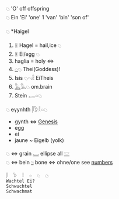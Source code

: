 𓆇 'O' off offspring    
𓆇 Ein 'Ei' 'one' 1 'van' 'bin' 'son of'   
   
𓆇 *Haigel  
 1. ᚺ Hagel = hail,ice  𓆇  
 2. ᚻ Ei/egg 𓆇     
 3. haglia = holy ⇔  
 4. [𓏏](𓏏)𓆇 Thei(Goddess)!  
 5. Isis 𓆇𓏏𓁐 EiTheis  
 6. [𓅓](𓅓)𓅓𓆇 om.brain  
 7. Stein 𓉻𓏏𓆇   
  
𓆇 eγynhth 𓋴𓅱𓎛𓏏𓆇  
  * gynth ⇔ [Genesis](Genesis)  
  * egg  
  * ei  
  * jaune ~ Eigelb (yolk)  
    
  
𓆇 ⇔ grain [𓂋](𓂋) ellipse all [𓎟](𓎟)  
𓆇 ⇔ bein [𓄹](𓄹) bone ⇔ ohne/one see [numbers](numbers)  
  
```  
𓋴  𓅱  𓎛  𓏏  𓆇  𓐎   
Wachtel Ei?  
Schwuchtel   
Schwachmat  
```